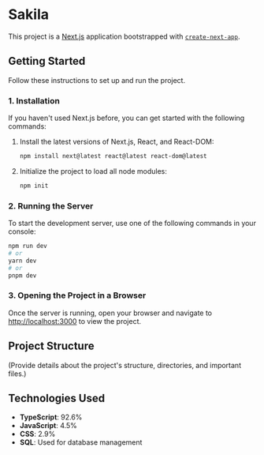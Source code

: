 # Sakila

This project is a [Next.js](https://nextjs.org/) application bootstrapped with [`create-next-app`](https://github.com/vercel/next.js/tree/canary/packages/create-next-app).

## Getting Started

Follow these instructions to set up and run the project.

### 1. Installation

If you haven't used Next.js before, you can get started with the following commands:

1. Install the latest versions of Next.js, React, and React-DOM:

    ```bash
    npm install next@latest react@latest react-dom@latest
    ```

2. Initialize the project to load all node modules:

    ```bash
    npm init
    ```

### 2. Running the Server

To start the development server, use one of the following commands in your console:

```bash
npm run dev
# or
yarn dev
# or
pnpm dev
```

### 3. Opening the Project in a Browser

Once the server is running, open your browser and navigate to [http://localhost:3000](http://localhost:3000) to view the project.

## Project Structure

(Provide details about the project's structure, directories, and important files.)

## Technologies Used

- **TypeScript**: 92.6%
- **JavaScript**: 4.5%
- **CSS**: 2.9%
- **SQL**: Used for database management
